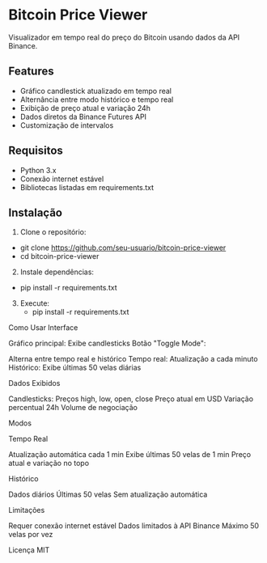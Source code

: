 # Bitcoin Price Viewer

Visualizador em tempo real do preço do Bitcoin usando dados da API Binance.

## Features
- Gráfico candlestick atualizado em tempo real
- Alternância entre modo histórico e tempo real
- Exibição de preço atual e variação 24h
- Dados diretos da Binance Futures API
- Customização de intervalos

## Requisitos
- Python 3.x
- Conexão internet estável
- Bibliotecas listadas em requirements.txt

## Instalação
1. Clone o repositório:
  - git clone https://github.com/seu-usuario/bitcoin-price-viewer
  - cd bitcoin-price-viewer

2. Instale dependências:
  - pip install -r requirements.txt

3. Execute:
     - pip install -r requirements.txt
  
Como Usar
Interface

Gráfico principal: Exibe candlesticks
Botão "Toggle Mode":

Alterna entre tempo real e histórico
Tempo real: Atualização a cada minuto
Histórico: Exibe últimas 50 velas diárias



Dados Exibidos

Candlesticks: Preços high, low, open, close
Preço atual em USD
Variação percentual 24h
Volume de negociação

Modos

Tempo Real

Atualização automática cada 1 min
Exibe últimas 50 velas de 1 min
Preço atual e variação no topo


Histórico

Dados diários
Últimas 50 velas
Sem atualização automática



Limitações

Requer conexão internet estável
Dados limitados à API Binance
Máximo 50 velas por vez

Licença
MIT


